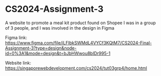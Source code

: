 # CS2024-Assignment-3
A website to promote a meal kit product found on Shopee
I was in a group of 3 people, and I was involved in the design in Figma

Figma link:
https://www.figma.com/file/iLFIbkSWMdL4VYCf3KQtM7/CS2024-Final-Assignment-3?type=design&node-id=0%3A1&mode=design&t=bJbHWwou8bIDr995-1 

Website link: 
https://singaporewebdevelopment.com/cs2024/tut03grp4/home.html
